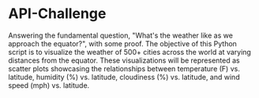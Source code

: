 # API-Challenge
Answering the fundamental question, "What's the weather like as we approach the equator?", with some proof. The objective of this Python script is to visualize the weather of 500+ cities across the world at varying distances from the equator. These visualizations will be represented as scatter plots showcasing the relationships between temperature (F) vs. latitude, humidity (%) vs. latitude, cloudiness (%) vs. latitude, and wind speed (mph) vs. latitude.
